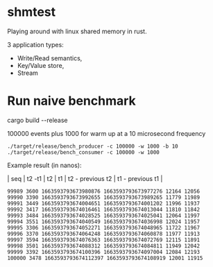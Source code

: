 # shmtest
Playing around with linux shared memory in rust.

3 application types:
* Write/Read semantics,
* Key/Value store,
* Stream

# Run naive benchmark
cargo build --release

100000 events plus 1000 for warm up at a 10 microsecond frequency

`
./target/release/bench_producer -c 100000 -w 1000 -b 10
./target/release/bench_consumer -c 100000 -w 1000
`

Example result (in nanos):

| seq | t2 -t1 | t2 | t1 | t2 - previous t2 | t1 - previous t1 |

```
99989 3600 1663593793673980876 1663593793673977276 12164 12056
99990 3390 1663593793673992655 1663593793673989265 11779 11989
99991 3449 1663593793674004651 1663593793674001202 11996 11937
99992 3417 1663593793674016461 1663593793674013044 11810 11842
99993 3484 1663593793674028525 1663593793674025041 12064 11997
99994 3551 1663593793674040549 1663593793674036998 12024 11957
99995 3306 1663593793674052271 1663593793674048965 11722 11967
99996 3370 1663593793674064248 1663593793674060878 11977 11913
99997 3594 1663593793674076363 1663593793674072769 12115 11891
99998 3501 1663593793674088312 1663593793674084811 11949 12042
99999 3392 1663593793674100396 1663593793674097004 12084 12193
100000 3478 1663593793674112397 1663593793674108919 12001 11915
```